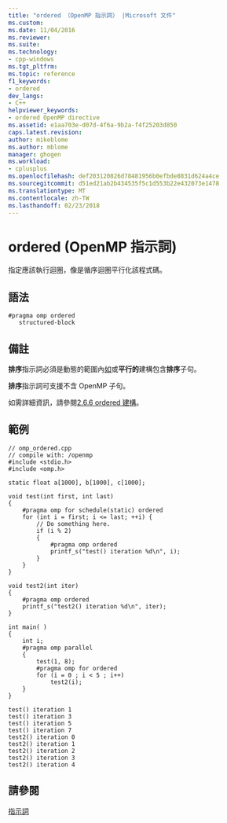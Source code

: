```yaml
---
title: "ordered （OpenMP 指示詞） |Microsoft 文件"
ms.custom: 
ms.date: 11/04/2016
ms.reviewer: 
ms.suite: 
ms.technology:
- cpp-windows
ms.tgt_pltfrm: 
ms.topic: reference
f1_keywords:
- ordered
dev_langs:
- C++
helpviewer_keywords:
- ordered OpenMP directive
ms.assetid: e1aa703e-d07d-4f6a-9b2a-f4f25203d850
caps.latest.revision: 
author: mikeblome
ms.author: mblome
manager: ghogen
ms.workload:
- cplusplus
ms.openlocfilehash: def203120826d78481956b0efbde8831d624a4ce
ms.sourcegitcommit: d51ed21ab2b434535f5c1d553b22e432073e1478
ms.translationtype: MT
ms.contentlocale: zh-TW
ms.lasthandoff: 02/23/2018
---
```

# <a name="ordered-openmp-directives"></a>ordered (OpenMP 指示詞)
指定應該執行迴圈，像是循序迴圈平行化該程式碼。  
  
## <a name="syntax"></a>語法  
  
```  
#pragma omp ordered  
   structured-block  
```  
  
## <a name="remarks"></a>備註  
 **排序**指示詞必須是動態的範圍內[如](../../../parallel/openmp/reference/for-openmp.md)或**平行的**建構包含**排序**子句。  
  
 **排序**指示詞可支援不含 OpenMP 子句。  
  
 如需詳細資訊，請參閱[2.6.6 ordered 建構](../../../parallel/openmp/2-6-6-ordered-construct.md)。  
  
## <a name="example"></a>範例  
  
```  
// omp_ordered.cpp  
// compile with: /openmp   
#include <stdio.h>  
#include <omp.h>  
  
static float a[1000], b[1000], c[1000];  
  
void test(int first, int last)   
{  
    #pragma omp for schedule(static) ordered  
    for (int i = first; i <= last; ++i) {  
        // Do something here.  
        if (i % 2)   
        {  
            #pragma omp ordered   
            printf_s("test() iteration %d\n", i);  
        }  
    }  
}  
  
void test2(int iter)   
{  
    #pragma omp ordered  
    printf_s("test2() iteration %d\n", iter);  
}  
  
int main( )   
{  
    int i;  
    #pragma omp parallel  
    {  
        test(1, 8);  
        #pragma omp for ordered  
        for (i = 0 ; i < 5 ; i++)  
            test2(i);  
    }  
}  
```  
  
```Output  
test() iteration 1  
test() iteration 3  
test() iteration 5  
test() iteration 7  
test2() iteration 0  
test2() iteration 1  
test2() iteration 2  
test2() iteration 3  
test2() iteration 4  
```  
  
## <a name="see-also"></a>請參閱  
 [指示詞](../../../parallel/openmp/reference/openmp-directives.md)
